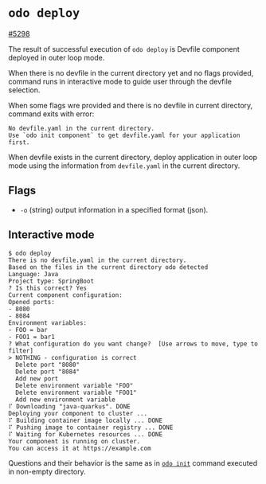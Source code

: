 # `odo deploy`

[#5298](https://github.com/redhat-developer/odo/issues/5298)

The result of successful execution of `odo deploy` is Devfile component deployed in outer loop mode.

When there is no devfile in the current directory yet and no flags provided, command runs in  interactive mode to guide user through the devfile selection.

When some flags wre provided and there is no devfile in current directory, command exits with error:
```
No devfile.yaml in the current directory.
Use `odo init component` to get devfile.yaml for your application first.
```

When devfile exists in the current directory, deploy application in outer loop mode using the information from `devfile.yaml` in the current directory.

## Flags

- `-o` (string) output information in a specified format (json).

## Interactive mode
```
$ odo deploy
There is no devfile.yaml in the current directory.
Based on the files in the current directory odo detected
Language: Java
Project type: SpringBoot
? Is this correct? Yes
Current component configuration:
Opened ports:
- 8080
- 8084
Environment variables:
- FOO = bar
- FOO1 = bar1
? What configuration do you want change?  [Use arrows to move, type to filter]
> NOTHING - configuration is correct
  Delete port "8080"
  Delete port "8084"
  Add new port
  Delete environment variable "FOO"
  Delete environment variable "FOO1"
  Add new environment variable
⠏ Downloading "java-quarkus". DONE
Deploying your component to cluster ...
⠏ Building container image locally ... DONE
⠏ Pushing image to container registry ... DONE
⠏ Waiting for Kubernetes resources ... DONE
Your component is running on cluster.
You can access it at https://example.com
```


Questions and their behavior is the same as in [`odo init`](odo-init.md) command executed in non-empty directory.
